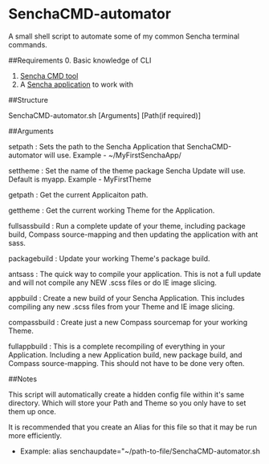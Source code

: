 SenchaCMD-automator
===================

A small shell script to automate some of my common Sencha terminal commands.

##Requirements
0. Basic knowledge of CLI
1. [Sencha CMD tool](http://www.sencha.com/products/sencha-cmd/download)
2. A [Sencha application](http://docs.sencha.com/extjs/4.2.1/) to work with

##Structure

SenchaCMD-automator.sh [Arguments] [Path(if required)]

##Arguments

setpath       :  Sets the path to the Sencha Application that SenchaCMD-automator will use.
				 Example - ~/MyFirstSenchaApp/

settheme      :  Set the name of the theme package Sencha Update will use. Default is myapp.
				 Example - MyFirstTheme

getpath       :  Get the current Applicaiton path.

gettheme      :  Get the current working Theme for the Application.

fullsassbuild :  Run a complete update of your theme, including package build, Compass source-mapping and then updating the application with ant sass.

packagebuild  :  Update your working Theme's package build.

antsass       :  The quick way to compile your application. This is not a full update and will not compile any NEW .scss files or do IE image slicing.

appbuild      :  Create a new build of your Sencha Application. This includes compiling any new .scss files from your Theme and IE image slicing.

compassbuild  :  Create just a new Compass sourcemap for your working Theme.

fullappbuild  :  This is a complete recompiling of everything in your Application. Including a new Application build, new package build, and Compass source-mapping. This should not have to be done very often.
   

 ##Notes

 This script will automatically create a hidden config file within it's same directory. Which will store your Path and Theme so you only have to set them up once.

 It is recommended that you create an Alias for this file so that it may be run more efficiently.
  - Example: alias senchaupdate="~/path-to-file/SenchaCMD-automator.sh
